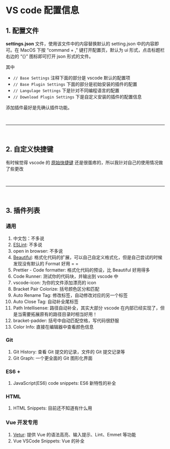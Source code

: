 # VS code 配置信息

## 1. 配置文件

**settings.json** 文件，使用该文件中的内容替换默认的 setting.json 中的内容即可。在 MacOS 下按 “command + ,” 键打开配置页，默认为 ui 形式，点击标题栏右边的 “{}” 图标即可打开 json 形式的文件。

其中
- `// Base Settings` 注释下面的部分是 vscode 默认的配置项
- `// Base Plugin Settings` 下面的部分是初始安装的插件的配置
- `// Langulage Settings` 下是针对不同编程语言的配置
- `// Download Plugin Settings` 下是自定义安装的插件的配置信息

添加插件最好是先确认插件功能。

<br/>

---

<br/>

## 2. 自定义快捷键

有时候觉得 vscode 的 [原始快捷键](./keyboard-shortcuts-mac.pdf) 还是很蛋疼的，所以我针对自己的使用情况做了些更改

<br/>

---

<br/>

## 3. 插件列表

### 通用
1. 中文包：不多说
2. [ESLint](https://eslint.org/): 不多说
3. open in browser: 不多说
4. [Beautiful](https://github.com/HookyQR/VSCodeBeautify/blob/master/Settings.md): 格式化代码的扩展，可以自己自定义格式化，但是自己尝试的时候发现没有默认的 Format 好用 = =
5. Prettier - Code formatter: 格式化代码的预设，比 Beautiful 好用得多
6. Code Runner: 测试你的代码块，并输出到 vscode 中
7. vscode-icon: 为你的文件添加漂亮的 icon
8. Bracket Pair Colorize: 括号颜色区分和匹配
9. Auto Rename Tag: 修改标签，自动修改对应的另一个标签
10. Auto Close Tag: 自动补全尾标签
11. Path Intellisense: 路径自动补全，其实大部分 vscode 在内部已经实现了，但是当需要拓展原有的路径目录时相当好用！
12. bracket-padder: 括号中自动匹配空格，写代码很舒服
13. Color Info: 直接在编辑器中查看颜色信息

### Git
1. Git History: 查看 Git 提交的记录，文件的 Git 提交记录等
2. Git Graph: 一个更全面的 Git 图形化界面

### ES6 +
1. JavaScript(ES6) code snippets: ES6 新特性的补全

### HTML
1. HTML Snippets: 目前还不知道有什么用

### Vue 开发专用
1. [Vetur](https://vuejs.github.io/vetur/): 提供 Vue 的语法高亮、输入提示、Lint、Emmet 等功能
2. Vue VSCode Snippets: Vue 的补全